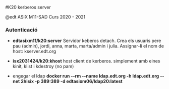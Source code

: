#K20 kerberos server

@edt ASIX M11-SAD Curs 2020 - 2021

### Autenticació

 * **edtasixm11/k20:server** Servidor keberos detach. Crea els usuaris pere pau (admin), jordi, anna, marta, marta/admin i julia. Assignar-li el nom de host: kserver.edt.org

* **isx2031424/k20:khost** host client de kerberos. simplement amb eines kinit, klist i kdestroy (no pam)

* engegar el ldap **docker run --rm --name ldap.edt.org -h ldap.edt.org --net 2hisix -p 389:389 -d edtasixm06/ldap20:latest**
